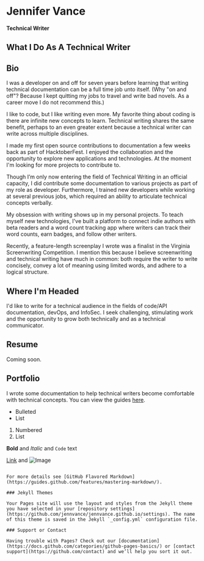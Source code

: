 # Jennifer Vance 
**Technical Writer**

## What I Do As A Technical Writer

## Bio

I was a developer on and off for seven years before learning that writing technical documentation can be a full time job unto itself. (Why "on and off"? Because I kept quitting my jobs to travel and write bad novels. As a career move I do not recommend this.)

I like to code, but I like writing even more. My favorite thing about coding is there are infinite new concepts to learn. Technical writing shares the same benefit, perhaps to an even greater extent because a technical writer can write across multiple disciplines.

I made my first open source contributions to documentation a few weeks back as part of HacktoberFest. I enjoyed the collaboration and the opportunity to explore new applications and technologies. At the moment I'm looking for more projects to contribute to.

Though I’m only now entering the field of Technical Writing in an official capacity, I did contribute some documentation to various projects as part of my role as developer. Furthermore, I trained new developers while working at several previous jobs, which required an ability to articulate technical concepts verbally.

My obsession with writing shows up in my personal projects. To teach myself new technologies, I've built a platform to connect indie authors with beta readers and a word count tracking app where writers can track their word counts, earn badges, and follow other writers.

Recently, a feature-length screenplay I wrote was a finalist in the Virginia Screenwriting Competition. I mention this because I believe screenwriting and technical writing have much in common: both require the writer to write concisely, convey a lot of meaning using limited words, and adhere to a logical structure.

## Where I'm Headed
I'd like to write for a technical audience in the fields of code/API documentation, devOps, and InfoSec. I seek challenging, stimulating work and the opportunity to grow both technically and as a technical communicator.

## Resume
Coming soon.

## Portfolio
I wrote some documentation to help technical writers become comfortable with technical concepts. You can view the guides [here](https://github.com/jennvance/bash-commands).

- Bulleted
- List

1. Numbered
2. List

**Bold** and _Italic_ and `Code` text

[Link](url) and ![Image](src)
```

For more details see [GitHub Flavored Markdown](https://guides.github.com/features/mastering-markdown/).

### Jekyll Themes

Your Pages site will use the layout and styles from the Jekyll theme you have selected in your [repository settings](https://github.com/jennvance/jennvance.github.io/settings). The name of this theme is saved in the Jekyll `_config.yml` configuration file.

### Support or Contact

Having trouble with Pages? Check out our [documentation](https://docs.github.com/categories/github-pages-basics/) or [contact support](https://github.com/contact) and we’ll help you sort it out.

